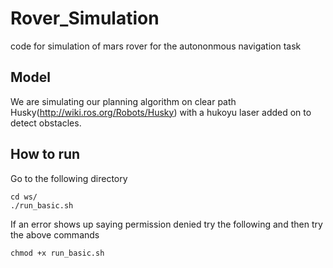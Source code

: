 # Rover_Simulation
code for simulation of mars rover for the autononmous navigation task

## Model 
We are simulating our planning algorithm on clear path Husky(http://wiki.ros.org/Robots/Husky) with a hukoyu laser added on to detect obstacles. 

## How to run
Go to the following directory 
```
cd ws/
./run_basic.sh
```  
If an error shows up saying permission denied try the following and then try the above commands
```
chmod +x run_basic.sh
```
